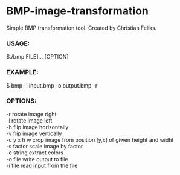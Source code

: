 # BMP-image-transformation
Simple BMP transformation tool.
Created by Christian Feliks.

### USAGE:
$./bmp FILE]... [OPTION]
  
### EXAMPLE:
  $ bmp -i input.bmp -o output.bmp -r
  
### OPTIONS:
  -r            rotate image right  
  -l            rotate image left  
  -h            flip image horizontally  
  -v            flip image vertically  
  -c y x h w    crop image from position [y,x] of giwen height and widht  
  -s factor     scale image by factor  
  -e string     extract colors  
  -o file       write output to file   
  -i file       read input from the file    
